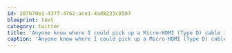 ```yaml
---
id: 207b79e1-437f-4762-ace1-4ad8223c8507
blueprint: text
category: twitter
title: 'Anyone know where I could pick up a Micro-HDMI (Type D) cable in Kelowna?'
caption: 'Anyone know where I could pick up a Micro-HDMI (Type D) cable in Kelowna?'
---
```

